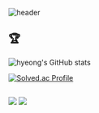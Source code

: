 ![header](https://capsule-render.vercel.app/api?type=waving&&color=0:008d62,100:EEFF00&height=230&section=header&text=Hi&fontSize=40&fontAlignY=36)

## 🏆 
![hyeong's GitHub stats](https://github-readme-stats.vercel.app/api?username=Soku3D&show_icons=true&theme=radical)

[![Solved.ac Profile](http://mazassumnida.wtf/api/v2/generate_badge?boj=soku)](https://solved.ac/soku/)

## 
<img src="https://img.shields.io/badge/C-A8B9CC?style=flat&logo=appveyor&logo=C&logoColor=white">
<img src="https://img.shields.io/badge/JAVA-007396?style=for-the-badge&logo=java&logoColor=white">
